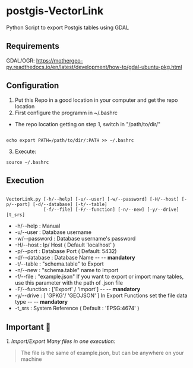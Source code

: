 # postgis-VectorLink
Python Script to export Postgis tables using GDAL



## Requirements

GDAL/OGR: https://mothergeo-py.readthedocs.io/en/latest/development/how-to/gdal-ubuntu-pkg.html

## Configuration

1. Put this Repo in a good location in your computer and get the repo location
2. First configure the programm in ~/.bashrc
  * The repo location getting on step 1, switch in "/path/to/dir/"
```

echo export PATH=/path/to/dir/:PATH >> ~/.bashrc

```

3. Execute:

``` 
source ~/.bashrc
```

## Execution
```

VectorLink.py [-h/--help] [-u/--user] [-w/--password] [-H/--host] [-p/--port] [-d/--database] [-t/--table] 
              [-f/--file] [-F/--function] [-n/--new] [-y/--drive] [t_srs]

```

* -h/--help : Manual    
* -u/--user : Database username
*  -w/--password : Database username's password
*  -H/--host : Ip/ Host ( Default 'localhost' ) 
*  -p/--port : Database Port ( Default: 5432)
*  -d/--database : Database Name  -- -- **mandatory**
*  -t/--table : "schema.table" to Export 
*  -n/--new : "schema.table" name to Import
*  -f/--file : "example.json" If you want to export or import many tables, use this parameter with the path of .json file
* -F/--function : ['Export' / 'Import'] -- -- **mandatory** 
* -y/--drive : [ 'GPKG'/ 'GEOJSON' ] In Export Functions set the file data type  -- -- **mandatory**
* -t_srs : System Reference ( Default : 'EPSG:4674' ) 
  
## Important :triangular_flag_on_post:	
  
*1. Import/Export Many files in one execution:*
  
  
>The file is the same of example.json, but can be anywhere on your machine

  





